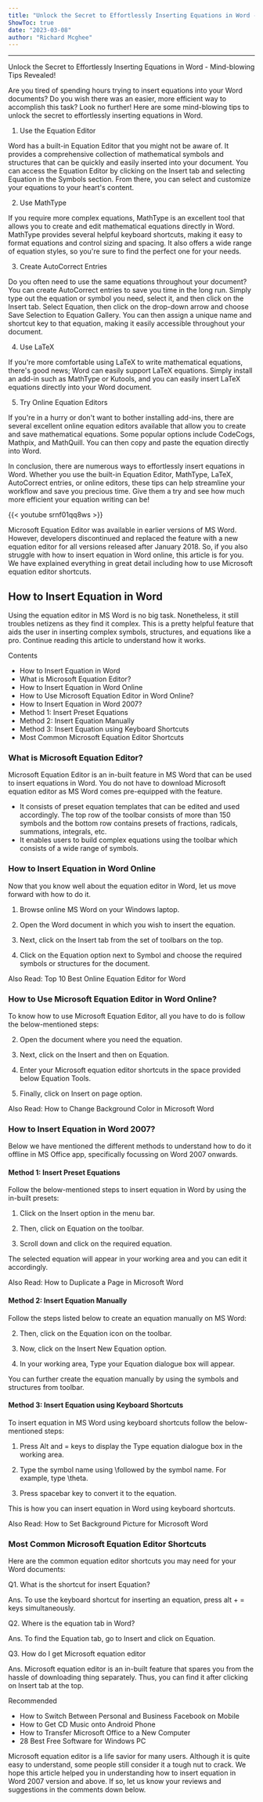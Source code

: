 ```yaml
---
title: "Unlock the Secret to Effortlessly Inserting Equations in Word - Mind-blowing Tips Revealed!"
ShowToc: true 
date: "2023-03-08"
author: "Richard Mcghee"
---
```

*****
Unlock the Secret to Effortlessly Inserting Equations in Word - Mind-blowing Tips Revealed!

Are you tired of spending hours trying to insert equations into your Word documents? Do you wish there was an easier, more efficient way to accomplish this task? Look no further! Here are some mind-blowing tips to unlock the secret to effortlessly inserting equations in Word.

1. Use the Equation Editor

Word has a built-in Equation Editor that you might not be aware of. It provides a comprehensive collection of mathematical symbols and structures that can be quickly and easily inserted into your document. You can access the Equation Editor by clicking on the Insert tab and selecting Equation in the Symbols section. From there, you can select and customize your equations to your heart's content.

2. Use MathType

If you require more complex equations, MathType is an excellent tool that allows you to create and edit mathematical equations directly in Word. MathType provides several helpful keyboard shortcuts, making it easy to format equations and control sizing and spacing. It also offers a wide range of equation styles, so you're sure to find the perfect one for your needs.

3. Create AutoCorrect Entries

Do you often need to use the same equations throughout your document? You can create AutoCorrect entries to save you time in the long run. Simply type out the equation or symbol you need, select it, and then click on the Insert tab. Select Equation, then click on the drop-down arrow and choose Save Selection to Equation Gallery. You can then assign a unique name and shortcut key to that equation, making it easily accessible throughout your document.

4. Use LaTeX

If you're more comfortable using LaTeX to write mathematical equations, there's good news; Word can easily support LaTeX equations. Simply install an add-in such as MathType or Kutools, and you can easily insert LaTeX equations directly into your Word document.

5. Try Online Equation Editors

If you're in a hurry or don't want to bother installing add-ins, there are several excellent online equation editors available that allow you to create and save mathematical equations. Some popular options include CodeCogs, Mathpix, and MathQuill. You can then copy and paste the equation directly into Word.

In conclusion, there are numerous ways to effortlessly insert equations in Word. Whether you use the built-in Equation Editor, MathType, LaTeX, AutoCorrect entries, or online editors, these tips can help streamline your workflow and save you precious time. Give them a try and see how much more efficient your equation writing can be!

{{< youtube srnf01qq8ws >}} 



Microsoft Equation Editor was available in earlier versions of MS Word. However, developers discontinued and replaced the feature with a new equation editor for all versions released after January 2018. So, if you also struggle with how to insert equation in Word online, this article is for you. We have explained everything in great detail including how to use Microsoft equation editor shortcuts.
 

 
## How to Insert Equation in Word
 
Using the equation editor in MS Word is no big task. Nonetheless, it still troubles netizens as they find it complex. This is a pretty helpful feature that aids the user in inserting complex symbols, structures, and equations like a pro. Continue reading this article to understand how it works.
 
Contents
 
- How to Insert Equation in Word
 - What is Microsoft Equation Editor?
 - How to Insert Equation in Word Online
 - How to Use Microsoft Equation Editor in Word Online?
 - How to Insert Equation in Word 2007?
 - Method 1: Insert Preset Equations
 - Method 2: Insert Equation Manually
 - Method 3: Insert Equation using Keyboard Shortcuts
 - Most Common Microsoft Equation Editor Shortcuts

 
### What is Microsoft Equation Editor?
 
Microsoft Equation Editor is an in-built feature in MS Word that can be used to insert equations in Word. You do not have to download Microsoft equation editor as MS Word comes pre-equipped with the feature.
 
- It consists of preset equation templates that can be edited and used accordingly. The top row of the toolbar consists of more than 150 symbols and the bottom row contains presets of fractions, radicals, summations, integrals, etc.
 - It enables users to build complex equations using the toolbar which consists of a wide range of symbols.

 
### How to Insert Equation in Word Online
 
Now that you know well about the equation editor in Word, let us move forward with how to do it.
 
1. Browse online MS Word on your Windows laptop.
 
2. Open the Word document in which you wish to insert the equation.
 
3. Next, click on the Insert tab from the set of toolbars on the top.
 
4. Click on the Equation option next to Symbol and choose the required symbols or structures for the document.
 
Also Read: Top 10 Best Online Equation Editor for Word
 
### How to Use Microsoft Equation Editor in Word Online?
 
To know how to use Microsoft Equation Editor, all you have to do is follow the below-mentioned steps:
 
2. Open the document where you need the equation.
 
3. Next, click on the Insert and then on Equation.
 
4. Enter your Microsoft equation editor shortcuts in the space provided below Equation Tools.
 
5. Finally, click on Insert on page option.
 
Also Read: How to Change Background Color in Microsoft Word
 
### How to Insert Equation in Word 2007?
 
Below we have mentioned the different methods to understand how to do it offline in MS Office app, specifically focussing on Word 2007 onwards.
 
#### Method 1: Insert Preset Equations
 
Follow the below-mentioned steps to insert equation in Word by using the in-built presets:
 
1. Click on the Insert option in the menu bar.
 
2. Then, click on Equation on the toolbar.
 
3. Scroll down and click on the required equation.
 
The selected equation will appear in your working area and you can edit it accordingly.
 
Also Read: How to Duplicate a Page in Microsoft Word
 
#### Method 2: Insert Equation Manually 
 
Follow the steps listed below to create an equation manually on MS Word:
 
2. Then, click on the Equation icon on the toolbar.
 
3. Now, click on the Insert New Equation option.
 
4. In your working area, Type your Equation dialogue box will appear.
 
You can further create the equation manually by using the symbols and structures from toolbar.
 
#### Method 3: Insert Equation using Keyboard Shortcuts
 
To insert equation in MS Word using keyboard shortcuts follow the below-mentioned steps:
 
1. Press Alt and = keys to display the Type equation dialogue box in the working area.
 
2. Type the symbol name using \followed by the symbol name. For example, type \theta.
 
3. Press spacebar key to convert it to the equation.
 
This is how you can insert equation in Word using keyboard shortcuts.
 
Also Read: How to Set Background Picture for Microsoft Word
 
### Most Common Microsoft Equation Editor Shortcuts
 
Here are the common equation editor shortcuts you may need for your Word documents:
 
Q1. What is the shortcut for insert Equation?
 
Ans. To use the keyboard shortcut for inserting an equation, press alt + = keys simultaneously.
 
Q2. Where is the equation tab in Word?
 
Ans. To find the Equation tab, go to Insert and click on Equation.
 
Q3. How do I get Microsoft equation editor
 
Ans. Microsoft equation editor is an in-built feature that spares you from the hassle of downloading thing separately. Thus, you can find it after clicking on Insert tab at the top.
 
Recommended
 
- How to Switch Between Personal and Business Facebook on Mobile
 - How to Get CD Music onto Android Phone
 - How to Transfer Microsoft Office to a New Computer
 - 28 Best Free Software for Windows PC

 
Microsoft equation editor is a life savior for many users. Although it is quite easy to understand, some people still consider it a tough nut to crack. We hope this article helped you in understanding how to insert equation in Word 2007 version and above. If so, let us know your reviews and suggestions in the comments down below.




